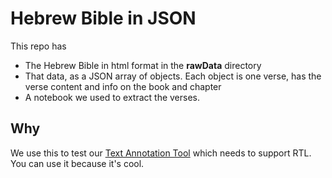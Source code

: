 # Hebrew Bible in JSON
This repo has 
- The Hebrew Bible in html format in the **rawData** directory
- That data, as a JSON array of objects. Each object is one verse, has the verse content and info on the book and chapter
- A notebook we used to extract the verses. 

## Why 
We use this to test our [Text Annotation Tool](www.lighttag.io) which needs to support RTL. You can use it because it's cool. 

